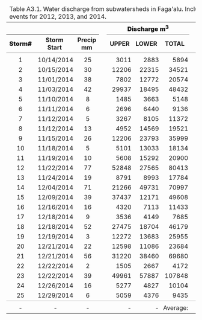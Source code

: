 <table class='gmisc_table' style='border-collapse: collapse;' >
<thead>
<tr><td colspan='10' style='text-align: left;'>
Table A3.1. Water discharge from subwatersheds in Faga'alu.  Includes all storm events for 2012, 2013, and 2014.</td></tr>
<tr>
<th style='border-top: 2px solid grey;'></th>
<th colspan='2' style='font-weight: 900; border-top: 2px solid grey; text-align: center;'></th><th style='border-top: 2px solid grey;; border-bottom: hidden;'>&nbsp;</th>
<th colspan='3' style='font-weight: 900; border-bottom: 1px solid grey; border-top: 2px solid grey; text-align: center;'>Discharge m<sup>3</sup></th><th style='border-top: 2px solid grey;; border-bottom: hidden;'>&nbsp;</th>
<th colspan='2' style='font-weight: 900; border-bottom: 1px solid grey; border-top: 2px solid grey; text-align: center;'>Percentage</th>
</tr>
<tr>
<th style='font-weight: 900; border-bottom: 1px solid grey; text-align: center;'>Storm#</th>
<th style='border-bottom: 1px solid grey; text-align: center;'>Storm Start</th>
<th style='border-bottom: 1px solid grey; text-align: center;'>Precip mm</th>
<th style='border-bottom: 1px solid grey;' colspan='1'>&nbsp;</th>
<th style='border-bottom: 1px solid grey; text-align: center;'>UPPER</th>
<th style='border-bottom: 1px solid grey; text-align: center;'>LOWER</th>
<th style='border-bottom: 1px solid grey; text-align: center;'>TOTAL</th>
<th style='border-bottom: 1px solid grey;' colspan='1'>&nbsp;</th>
<th style='border-bottom: 1px solid grey; text-align: center;'>UPPER</th>
<th style='border-bottom: 1px solid grey; text-align: center;'>LOWER</th>
</tr>
</thead>
<tbody>
<tr><td colspan='10' style='font-weight: 900; text-align: left;'></td></tr>
<tr>
<td style='text-align: center;'>1</td>
<td style='padding-left: .5em; padding-right: .2em; text-align: center;'>10/14/2014</td>
<td style='padding-left: .5em; padding-right: .2em; text-align: center;'>25</td>
<td style='' colspan='1'>&nbsp;</td>
<td style='padding-left: .5em; padding-right: .2em; text-align: right;'>3011</td>
<td style='padding-left: .5em; padding-right: .2em; text-align: right;'>2883</td>
<td style='padding-left: .5em; padding-right: .2em; text-align: right;'>5894</td>
<td style='' colspan='1'>&nbsp;</td>
<td style='padding-left: .5em; padding-right: .2em; text-align: center;'>51</td>
<td style='padding-left: .5em; padding-right: .2em; text-align: center;'>48</td>
</tr>
<tr>
<td style='text-align: center;'>2</td>
<td style='padding-left: .5em; padding-right: .2em; text-align: center;'>10/15/2014</td>
<td style='padding-left: .5em; padding-right: .2em; text-align: center;'>30</td>
<td style='' colspan='1'>&nbsp;</td>
<td style='padding-left: .5em; padding-right: .2em; text-align: right;'>12206</td>
<td style='padding-left: .5em; padding-right: .2em; text-align: right;'>22315</td>
<td style='padding-left: .5em; padding-right: .2em; text-align: right;'>34521</td>
<td style='' colspan='1'>&nbsp;</td>
<td style='padding-left: .5em; padding-right: .2em; text-align: center;'>35</td>
<td style='padding-left: .5em; padding-right: .2em; text-align: center;'>64</td>
</tr>
<tr>
<td style='text-align: center;'>3</td>
<td style='padding-left: .5em; padding-right: .2em; text-align: center;'>11/01/2014</td>
<td style='padding-left: .5em; padding-right: .2em; text-align: center;'>38</td>
<td style='' colspan='1'>&nbsp;</td>
<td style='padding-left: .5em; padding-right: .2em; text-align: right;'>7802</td>
<td style='padding-left: .5em; padding-right: .2em; text-align: right;'>12772</td>
<td style='padding-left: .5em; padding-right: .2em; text-align: right;'>20574</td>
<td style='' colspan='1'>&nbsp;</td>
<td style='padding-left: .5em; padding-right: .2em; text-align: center;'>37</td>
<td style='padding-left: .5em; padding-right: .2em; text-align: center;'>62</td>
</tr>
<tr>
<td style='text-align: center;'>4</td>
<td style='padding-left: .5em; padding-right: .2em; text-align: center;'>11/03/2014</td>
<td style='padding-left: .5em; padding-right: .2em; text-align: center;'>42</td>
<td style='' colspan='1'>&nbsp;</td>
<td style='padding-left: .5em; padding-right: .2em; text-align: right;'>29937</td>
<td style='padding-left: .5em; padding-right: .2em; text-align: right;'>18495</td>
<td style='padding-left: .5em; padding-right: .2em; text-align: right;'>48432</td>
<td style='' colspan='1'>&nbsp;</td>
<td style='padding-left: .5em; padding-right: .2em; text-align: center;'>61</td>
<td style='padding-left: .5em; padding-right: .2em; text-align: center;'>38</td>
</tr>
<tr>
<td style='text-align: center;'>5</td>
<td style='padding-left: .5em; padding-right: .2em; text-align: center;'>11/10/2014</td>
<td style='padding-left: .5em; padding-right: .2em; text-align: center;'>8</td>
<td style='' colspan='1'>&nbsp;</td>
<td style='padding-left: .5em; padding-right: .2em; text-align: right;'>1485</td>
<td style='padding-left: .5em; padding-right: .2em; text-align: right;'>3663</td>
<td style='padding-left: .5em; padding-right: .2em; text-align: right;'>5148</td>
<td style='' colspan='1'>&nbsp;</td>
<td style='padding-left: .5em; padding-right: .2em; text-align: center;'>28</td>
<td style='padding-left: .5em; padding-right: .2em; text-align: center;'>71</td>
</tr>
<tr>
<td style='text-align: center;'>6</td>
<td style='padding-left: .5em; padding-right: .2em; text-align: center;'>11/11/2014</td>
<td style='padding-left: .5em; padding-right: .2em; text-align: center;'>6</td>
<td style='' colspan='1'>&nbsp;</td>
<td style='padding-left: .5em; padding-right: .2em; text-align: right;'>2696</td>
<td style='padding-left: .5em; padding-right: .2em; text-align: right;'>6440</td>
<td style='padding-left: .5em; padding-right: .2em; text-align: right;'>9136</td>
<td style='' colspan='1'>&nbsp;</td>
<td style='padding-left: .5em; padding-right: .2em; text-align: center;'>29</td>
<td style='padding-left: .5em; padding-right: .2em; text-align: center;'>70</td>
</tr>
<tr>
<td style='text-align: center;'>7</td>
<td style='padding-left: .5em; padding-right: .2em; text-align: center;'>11/12/2014</td>
<td style='padding-left: .5em; padding-right: .2em; text-align: center;'>5</td>
<td style='' colspan='1'>&nbsp;</td>
<td style='padding-left: .5em; padding-right: .2em; text-align: right;'>3267</td>
<td style='padding-left: .5em; padding-right: .2em; text-align: right;'>8105</td>
<td style='padding-left: .5em; padding-right: .2em; text-align: right;'>11372</td>
<td style='' colspan='1'>&nbsp;</td>
<td style='padding-left: .5em; padding-right: .2em; text-align: center;'>28</td>
<td style='padding-left: .5em; padding-right: .2em; text-align: center;'>71</td>
</tr>
<tr>
<td style='text-align: center;'>8</td>
<td style='padding-left: .5em; padding-right: .2em; text-align: center;'>11/12/2014</td>
<td style='padding-left: .5em; padding-right: .2em; text-align: center;'>13</td>
<td style='' colspan='1'>&nbsp;</td>
<td style='padding-left: .5em; padding-right: .2em; text-align: right;'>4952</td>
<td style='padding-left: .5em; padding-right: .2em; text-align: right;'>14569</td>
<td style='padding-left: .5em; padding-right: .2em; text-align: right;'>19521</td>
<td style='' colspan='1'>&nbsp;</td>
<td style='padding-left: .5em; padding-right: .2em; text-align: center;'>25</td>
<td style='padding-left: .5em; padding-right: .2em; text-align: center;'>74</td>
</tr>
<tr>
<td style='text-align: center;'>9</td>
<td style='padding-left: .5em; padding-right: .2em; text-align: center;'>11/15/2014</td>
<td style='padding-left: .5em; padding-right: .2em; text-align: center;'>26</td>
<td style='' colspan='1'>&nbsp;</td>
<td style='padding-left: .5em; padding-right: .2em; text-align: right;'>12206</td>
<td style='padding-left: .5em; padding-right: .2em; text-align: right;'>23793</td>
<td style='padding-left: .5em; padding-right: .2em; text-align: right;'>35999</td>
<td style='' colspan='1'>&nbsp;</td>
<td style='padding-left: .5em; padding-right: .2em; text-align: center;'>33</td>
<td style='padding-left: .5em; padding-right: .2em; text-align: center;'>66</td>
</tr>
<tr>
<td style='text-align: center;'>10</td>
<td style='padding-left: .5em; padding-right: .2em; text-align: center;'>11/18/2014</td>
<td style='padding-left: .5em; padding-right: .2em; text-align: center;'>5</td>
<td style='' colspan='1'>&nbsp;</td>
<td style='padding-left: .5em; padding-right: .2em; text-align: right;'>5101</td>
<td style='padding-left: .5em; padding-right: .2em; text-align: right;'>13033</td>
<td style='padding-left: .5em; padding-right: .2em; text-align: right;'>18134</td>
<td style='' colspan='1'>&nbsp;</td>
<td style='padding-left: .5em; padding-right: .2em; text-align: center;'>28</td>
<td style='padding-left: .5em; padding-right: .2em; text-align: center;'>71</td>
</tr>
<tr>
<td style='text-align: center;'>11</td>
<td style='padding-left: .5em; padding-right: .2em; text-align: center;'>11/19/2014</td>
<td style='padding-left: .5em; padding-right: .2em; text-align: center;'>10</td>
<td style='' colspan='1'>&nbsp;</td>
<td style='padding-left: .5em; padding-right: .2em; text-align: right;'>5608</td>
<td style='padding-left: .5em; padding-right: .2em; text-align: right;'>15292</td>
<td style='padding-left: .5em; padding-right: .2em; text-align: right;'>20900</td>
<td style='' colspan='1'>&nbsp;</td>
<td style='padding-left: .5em; padding-right: .2em; text-align: center;'>26</td>
<td style='padding-left: .5em; padding-right: .2em; text-align: center;'>73</td>
</tr>
<tr>
<td style='text-align: center;'>12</td>
<td style='padding-left: .5em; padding-right: .2em; text-align: center;'>11/22/2014</td>
<td style='padding-left: .5em; padding-right: .2em; text-align: center;'>77</td>
<td style='' colspan='1'>&nbsp;</td>
<td style='padding-left: .5em; padding-right: .2em; text-align: right;'>52848</td>
<td style='padding-left: .5em; padding-right: .2em; text-align: right;'>27565</td>
<td style='padding-left: .5em; padding-right: .2em; text-align: right;'>80413</td>
<td style='' colspan='1'>&nbsp;</td>
<td style='padding-left: .5em; padding-right: .2em; text-align: center;'>65</td>
<td style='padding-left: .5em; padding-right: .2em; text-align: center;'>34</td>
</tr>
<tr>
<td style='text-align: center;'>13</td>
<td style='padding-left: .5em; padding-right: .2em; text-align: center;'>11/24/2014</td>
<td style='padding-left: .5em; padding-right: .2em; text-align: center;'>19</td>
<td style='' colspan='1'>&nbsp;</td>
<td style='padding-left: .5em; padding-right: .2em; text-align: right;'>8791</td>
<td style='padding-left: .5em; padding-right: .2em; text-align: right;'>8993</td>
<td style='padding-left: .5em; padding-right: .2em; text-align: right;'>17784</td>
<td style='' colspan='1'>&nbsp;</td>
<td style='padding-left: .5em; padding-right: .2em; text-align: center;'>49</td>
<td style='padding-left: .5em; padding-right: .2em; text-align: center;'>50</td>
</tr>
<tr>
<td style='text-align: center;'>14</td>
<td style='padding-left: .5em; padding-right: .2em; text-align: center;'>12/04/2014</td>
<td style='padding-left: .5em; padding-right: .2em; text-align: center;'>71</td>
<td style='' colspan='1'>&nbsp;</td>
<td style='padding-left: .5em; padding-right: .2em; text-align: right;'>21266</td>
<td style='padding-left: .5em; padding-right: .2em; text-align: right;'>49731</td>
<td style='padding-left: .5em; padding-right: .2em; text-align: right;'>70997</td>
<td style='' colspan='1'>&nbsp;</td>
<td style='padding-left: .5em; padding-right: .2em; text-align: center;'>29</td>
<td style='padding-left: .5em; padding-right: .2em; text-align: center;'>70</td>
</tr>
<tr>
<td style='text-align: center;'>15</td>
<td style='padding-left: .5em; padding-right: .2em; text-align: center;'>12/09/2014</td>
<td style='padding-left: .5em; padding-right: .2em; text-align: center;'>39</td>
<td style='' colspan='1'>&nbsp;</td>
<td style='padding-left: .5em; padding-right: .2em; text-align: right;'>37437</td>
<td style='padding-left: .5em; padding-right: .2em; text-align: right;'>12171</td>
<td style='padding-left: .5em; padding-right: .2em; text-align: right;'>49608</td>
<td style='' colspan='1'>&nbsp;</td>
<td style='padding-left: .5em; padding-right: .2em; text-align: center;'>75</td>
<td style='padding-left: .5em; padding-right: .2em; text-align: center;'>24</td>
</tr>
<tr>
<td style='text-align: center;'>16</td>
<td style='padding-left: .5em; padding-right: .2em; text-align: center;'>12/16/2014</td>
<td style='padding-left: .5em; padding-right: .2em; text-align: center;'>16</td>
<td style='' colspan='1'>&nbsp;</td>
<td style='padding-left: .5em; padding-right: .2em; text-align: right;'>4320</td>
<td style='padding-left: .5em; padding-right: .2em; text-align: right;'>7113</td>
<td style='padding-left: .5em; padding-right: .2em; text-align: right;'>11433</td>
<td style='' colspan='1'>&nbsp;</td>
<td style='padding-left: .5em; padding-right: .2em; text-align: center;'>37</td>
<td style='padding-left: .5em; padding-right: .2em; text-align: center;'>62</td>
</tr>
<tr>
<td style='text-align: center;'>17</td>
<td style='padding-left: .5em; padding-right: .2em; text-align: center;'>12/18/2014</td>
<td style='padding-left: .5em; padding-right: .2em; text-align: center;'>9</td>
<td style='' colspan='1'>&nbsp;</td>
<td style='padding-left: .5em; padding-right: .2em; text-align: right;'>3536</td>
<td style='padding-left: .5em; padding-right: .2em; text-align: right;'>4149</td>
<td style='padding-left: .5em; padding-right: .2em; text-align: right;'>7685</td>
<td style='' colspan='1'>&nbsp;</td>
<td style='padding-left: .5em; padding-right: .2em; text-align: center;'>46</td>
<td style='padding-left: .5em; padding-right: .2em; text-align: center;'>53</td>
</tr>
<tr>
<td style='text-align: center;'>18</td>
<td style='padding-left: .5em; padding-right: .2em; text-align: center;'>12/18/2014</td>
<td style='padding-left: .5em; padding-right: .2em; text-align: center;'>52</td>
<td style='' colspan='1'>&nbsp;</td>
<td style='padding-left: .5em; padding-right: .2em; text-align: right;'>27475</td>
<td style='padding-left: .5em; padding-right: .2em; text-align: right;'>18704</td>
<td style='padding-left: .5em; padding-right: .2em; text-align: right;'>46179</td>
<td style='' colspan='1'>&nbsp;</td>
<td style='padding-left: .5em; padding-right: .2em; text-align: center;'>59</td>
<td style='padding-left: .5em; padding-right: .2em; text-align: center;'>40</td>
</tr>
<tr>
<td style='text-align: center;'>19</td>
<td style='padding-left: .5em; padding-right: .2em; text-align: center;'>12/19/2014</td>
<td style='padding-left: .5em; padding-right: .2em; text-align: center;'>3</td>
<td style='' colspan='1'>&nbsp;</td>
<td style='padding-left: .5em; padding-right: .2em; text-align: right;'>12272</td>
<td style='padding-left: .5em; padding-right: .2em; text-align: right;'>13683</td>
<td style='padding-left: .5em; padding-right: .2em; text-align: right;'>25955</td>
<td style='' colspan='1'>&nbsp;</td>
<td style='padding-left: .5em; padding-right: .2em; text-align: center;'>47</td>
<td style='padding-left: .5em; padding-right: .2em; text-align: center;'>52</td>
</tr>
<tr>
<td style='text-align: center;'>20</td>
<td style='padding-left: .5em; padding-right: .2em; text-align: center;'>12/21/2014</td>
<td style='padding-left: .5em; padding-right: .2em; text-align: center;'>22</td>
<td style='' colspan='1'>&nbsp;</td>
<td style='padding-left: .5em; padding-right: .2em; text-align: right;'>12598</td>
<td style='padding-left: .5em; padding-right: .2em; text-align: right;'>11086</td>
<td style='padding-left: .5em; padding-right: .2em; text-align: right;'>23684</td>
<td style='' colspan='1'>&nbsp;</td>
<td style='padding-left: .5em; padding-right: .2em; text-align: center;'>53</td>
<td style='padding-left: .5em; padding-right: .2em; text-align: center;'>46</td>
</tr>
<tr>
<td style='text-align: center;'>21</td>
<td style='padding-left: .5em; padding-right: .2em; text-align: center;'>12/21/2014</td>
<td style='padding-left: .5em; padding-right: .2em; text-align: center;'>56</td>
<td style='' colspan='1'>&nbsp;</td>
<td style='padding-left: .5em; padding-right: .2em; text-align: right;'>31220</td>
<td style='padding-left: .5em; padding-right: .2em; text-align: right;'>38460</td>
<td style='padding-left: .5em; padding-right: .2em; text-align: right;'>69680</td>
<td style='' colspan='1'>&nbsp;</td>
<td style='padding-left: .5em; padding-right: .2em; text-align: center;'>44</td>
<td style='padding-left: .5em; padding-right: .2em; text-align: center;'>55</td>
</tr>
<tr>
<td style='text-align: center;'>22</td>
<td style='padding-left: .5em; padding-right: .2em; text-align: center;'>12/22/2014</td>
<td style='padding-left: .5em; padding-right: .2em; text-align: center;'>2</td>
<td style='' colspan='1'>&nbsp;</td>
<td style='padding-left: .5em; padding-right: .2em; text-align: right;'>1505</td>
<td style='padding-left: .5em; padding-right: .2em; text-align: right;'>2667</td>
<td style='padding-left: .5em; padding-right: .2em; text-align: right;'>4172</td>
<td style='' colspan='1'>&nbsp;</td>
<td style='padding-left: .5em; padding-right: .2em; text-align: center;'>36</td>
<td style='padding-left: .5em; padding-right: .2em; text-align: center;'>63</td>
</tr>
<tr>
<td style='text-align: center;'>23</td>
<td style='padding-left: .5em; padding-right: .2em; text-align: center;'>12/22/2014</td>
<td style='padding-left: .5em; padding-right: .2em; text-align: center;'>39</td>
<td style='' colspan='1'>&nbsp;</td>
<td style='padding-left: .5em; padding-right: .2em; text-align: right;'>49961</td>
<td style='padding-left: .5em; padding-right: .2em; text-align: right;'>57887</td>
<td style='padding-left: .5em; padding-right: .2em; text-align: right;'>107848</td>
<td style='' colspan='1'>&nbsp;</td>
<td style='padding-left: .5em; padding-right: .2em; text-align: center;'>46</td>
<td style='padding-left: .5em; padding-right: .2em; text-align: center;'>53</td>
</tr>
<tr>
<td style='text-align: center;'>24</td>
<td style='padding-left: .5em; padding-right: .2em; text-align: center;'>12/26/2014</td>
<td style='padding-left: .5em; padding-right: .2em; text-align: center;'>16</td>
<td style='' colspan='1'>&nbsp;</td>
<td style='padding-left: .5em; padding-right: .2em; text-align: right;'>5277</td>
<td style='padding-left: .5em; padding-right: .2em; text-align: right;'>4827</td>
<td style='padding-left: .5em; padding-right: .2em; text-align: right;'>10104</td>
<td style='' colspan='1'>&nbsp;</td>
<td style='padding-left: .5em; padding-right: .2em; text-align: center;'>52</td>
<td style='padding-left: .5em; padding-right: .2em; text-align: center;'>47</td>
</tr>
<tr>
<td style='text-align: center;'>25</td>
<td style='padding-left: .5em; padding-right: .2em; text-align: center;'>12/29/2014</td>
<td style='padding-left: .5em; padding-right: .2em; text-align: center;'>6</td>
<td style='' colspan='1'>&nbsp;</td>
<td style='padding-left: .5em; padding-right: .2em; text-align: right;'>5059</td>
<td style='padding-left: .5em; padding-right: .2em; text-align: right;'>4376</td>
<td style='padding-left: .5em; padding-right: .2em; text-align: right;'>9435</td>
<td style='' colspan='1'>&nbsp;</td>
<td style='padding-left: .5em; padding-right: .2em; text-align: center;'>53</td>
<td style='padding-left: .5em; padding-right: .2em; text-align: center;'>46</td>
</tr>
<tr><td colspan='10' style='font-weight: 900; text-align: left; border-top: 1px solid #BEBEBE;'></td></tr>
<tr>
<td style='border-bottom: 2px solid grey; text-align: center;'>-</td>
<td style='padding-left: .5em; padding-right: .2em; border-bottom: 2px solid grey; text-align: center;'>-</td>
<td style='padding-left: .5em; padding-right: .2em; border-bottom: 2px solid grey; text-align: center;'>-</td>
<td style='border-bottom: 2px solid grey;' colspan='1'>&nbsp;</td>
<td style='padding-left: .5em; padding-right: .2em; border-bottom: 2px solid grey; text-align: right;'>-</td>
<td style='padding-left: .5em; padding-right: .2em; border-bottom: 2px solid grey; text-align: right;'>-</td>
<td style='padding-left: .5em; padding-right: .2em; border-bottom: 2px solid grey; text-align: right;'>Average:</td>
<td style='border-bottom: 2px solid grey;' colspan='1'>&nbsp;</td>
<td style='padding-left: .5em; padding-right: .2em; border-bottom: 2px solid grey; text-align: center;'>47</td>
<td style='padding-left: .5em; padding-right: .2em; border-bottom: 2px solid grey; text-align: center;'>53</td>
</tr>
</tbody>
</table>